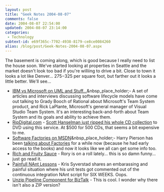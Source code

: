 ```yaml
---
layout: post
title: "Geek Notes 2004-08-07"
comments: false
date: 2004-08-07 22:54:00
updated: 2004-08-07 23:14:00
categories:
 - Technology
subtext-id: e69f365c-7702-4938-8179-ce8ce0084260
alias: /blog/post/Geek-Notes-2004-08-07.aspx
---
```



The basement is coming along, which is good because I really need to list the house soon. We've started looking at properties in Seattle and the market doesn't look too bad if you're williing to drive a bit. Close to town it looks a lot like Denver... $275-$325 per square foot, but farther out it looks a little better. We'll see...

  * [IBM vs Microsoft on UML and Stuff...](http://www.theserverside.net/news/thread.tss?thread_id=27769)&nbsp_place_holder;- A set of articles and interviews discussing software lifecycle models have come out talking to Grady Booch of Rational about Microsoft's Team System product, and Rick LaPlante, Microsoft's general manager of Visual Studio Team System. It's an interesting back-and-forth about Team System and its goals and ability to achieve them.
  * [RipDigital.com](http://www.ripdigital.com/) - [Scott Hanselman just ripped his whole CD collection](http://www.hanselman.com/blog/PermaLink.aspx?guid=2cc53d8e-fab8-424e-b080-81f69b6da086) to DVD using this service. At $500 for 500 CDs, that seems a bit expensive to me.
  * [Software Factories on MSDN](http://msdn.microsoft.com/architecture/overview/softwarefactories/)&nbsp_place_holder;- Harry Pierson has been [talking about Factories](http://devhawk.net/PermaLink.aspx?guid=09f68056-41ce-42ab-a64a-7f36d825242c) for a while now (because he had early access to the books) and now it looks like we all can get some info too.
  * [Rich and Fruity Sauce](http://neopoleon.com/blog/posts/7469.aspx) - Rory is on a roll lately... this is so damn funny... just go read it.
  * [Painfull NAnt Lessons](http://weblogs.ilg.com/KSyverstad/archive/2004/08/06/435.aspx) - Kris Syverstad shares an embarassing and painful situation where his unit tests got commented out of the continuous integration NAnt script for SIX WEEKS. Oops.
  * [Unzip Pipeline Component for BizTalk](http://martijnh.blogspot.com/2004/08/decompression-pipeline-component-zip.html) - This is cool. I wonder why there isn't also a ZIP version?
